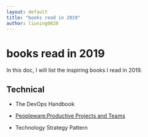```yaml
---
layout: default
title: "books read in 2019"
author: liuning0820
---
```


# books read in 2019

In this doc, I will list the inspiring books I read in 2019.

## Technical

- The DevOps Handbook

- [Peopleware:Productive Projects and Teams](http://3.droppdf.com/files/lDiI0/peopleware-3rd-edition.pdf)

- Technology Strategy Pattern
